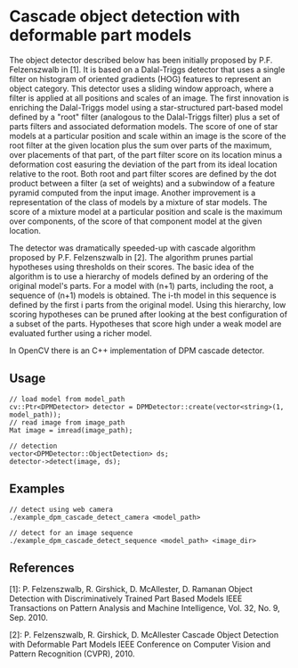 Cascade object detection with deformable part models
====================================================
The object detector described below has been initially proposed by P.F. Felzenszwalb in [1]. It is based on a Dalal-Triggs detector that uses a single filter on histogram of oriented gradients (HOG) features to represent an object category. This detector uses a sliding window approach, where a filter is applied at all positions and scales of an image. The first innovation is enriching the Dalal-Triggs model using a star-structured part-based model defined by a "root" filter (analogous to the Dalal-Triggs filter) plus a set of parts filters and associated deformation models. The score of one of star models at a particular position and scale within an image is the score of the root filter at the given location plus the sum over parts of the maximum, over placements of that part, of the part filter score on its location minus a deformation cost easuring the deviation of the part from its ideal location relative to the root. Both root and part filter scores are defined by the dot product between a filter (a set of weights) and a subwindow of a feature pyramid computed from the input image. Another improvement is a representation of the class of models by a mixture of star models. The score of a mixture model at a particular position and scale is the maximum over components, of the score of that component model at the given location.

The detector was dramatically speeded-up with cascade algorithm proposed by P.F. Felzenszwalb in [2]. The algorithm prunes partial hypotheses using thresholds on their scores. The basic idea of the algorithm is to use a hierarchy of models defined by an ordering of the original model's parts. For a model with (n+1) parts, including the root, a sequence of (n+1) models is obtained. The i-th model in this sequence is defined by the first i parts from the original model.
Using this hierarchy, low scoring hypotheses can be pruned after looking at the best configuration of a subset of the parts. Hypotheses that score high under a weak model are evaluated further using a richer model.

In OpenCV there is an C++ implementation of DPM cascade detector.

Usage
-----
```
// load model from model_path
cv::Ptr<DPMDetector> detector = DPMDetector::create(vector<string>(1, model_path));
// read image from image_path
Mat image = imread(image_path);

// detection
vector<DPMDetector::ObjectDetection> ds;
detector->detect(image, ds);
```

Examples
----------
```
// detect using web camera
./example_dpm_cascade_detect_camera <model_path>

// detect for an image sequence
./example_dpm_cascade_detect_sequence <model_path> <image_dir>
```

References
----------
[1]: P. Felzenszwalb, R. Girshick, D. McAllester, D. Ramanan Object Detection with Discriminatively Trained Part Based Models IEEE Transactions on Pattern Analysis and Machine Intelligence, Vol. 32, No. 9, Sep. 2010.

[2]: P. Felzenszwalb, R. Girshick, D. McAllester Cascade Object Detection with Deformable Part Models IEEE Conference on Computer Vision and Pattern Recognition (CVPR), 2010.
